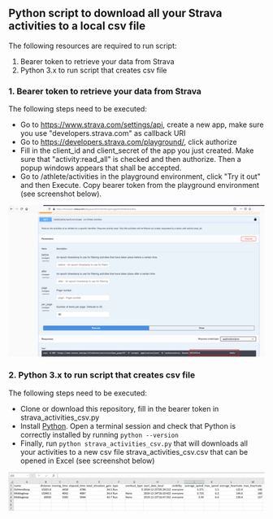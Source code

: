 ## Python script to download all your Strava activities to a local csv file ##

The following resources are required to run script:
1. Bearer token to retrieve your data from Strava
2. Python 3.x to run script that creates csv file

### 1. Bearer token to retrieve your data from Strava ###

The following steps need to be executed:
- Go to https://www.strava.com/settings/api, create a new app, make sure you use "developers.strava.com" as callback URI
- Go to https://developers.strava.com/playground/, click authorize
- Fill in the client_id and client_secret of the app you just created. Make sure that "activity:read_all" is checked and then authorize. Then a popup windows appears that shall be accepted.
- Go to /athlete/activities in the playground environment, click "Try it out" and then Execute. Copy bearer token from the playground environment (see screenshot below).

![Bearer token](https://github.com/rebremer/strava-to-excel/blob/master/images/strava_bearer_token.png "Bearer Token")

### 2. Python 3.x to run script that creates csv file ###

The following steps need to be executed:
- Clone or download this repository, fill in the bearer token in strava_activities_csv.py
- Install [Python](https://www.python.org/downloads/). Open a terminal session and check that Python is correctly installed by running `python --version` 
- Finally, run `python strava_activities_csv.py` that will downloads all your activities to a new csv file strava_activities_csv.csv that can be opened in Excel (see screenshot below)

![Strava activities in Excel](https://github.com/rebremer/strava-to-excel/blob/master/images/strava_activities_excel.png "Strava activities in Excel")